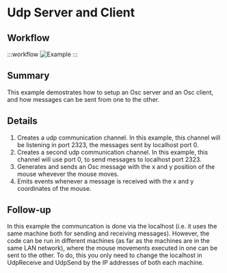# Udp Server and Client

## Workflow

:::workflow
![Example](~/workflows//BonsaiExamples/Osc/UDPSendAndReceive/UDPSendAndReceive.bonsai)
:::

## Summary
This example demostrates how to setup an Osc server and an Osc client, and how messages can be sent from one to the other. 

## Details
1. Creates a udp communication channel. In this example, this channel will be listening in port 2323, the messages sent by localhost port 0.
2. Creates a second udp communication channel. In this example, this channel will use port 0, to send messages to localhost port 2323.
3. Generates and sends an Osc message with the x and y position of the mouse whevever the mouse moves. 
4. Emits events whenever a message is received with the x and y coordinates of the mouse.

## Follow-up
In this example the communcation is done via the localhost (i.e. it uses the same machine both for sending and receiving messages). However, the code can be run in different machines (as far as the machines are in the same LAN network), where the mouse movements executed in one can be sent to the other. To do, this you only need to change the localhost in UdpReceive and UdpSend by the IP addresses of both each machine.


